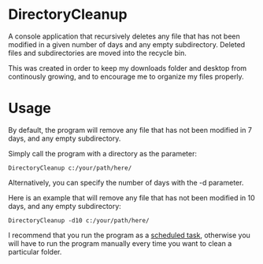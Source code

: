 # DirectoryCleanup
A console application that recursively deletes any file that has not been modified in a given number of days and any empty subdirectory. Deleted files and subdirectories are moved into the recycle bin.

This was created in order to keep my downloads folder and desktop from continously growing, and to encourage me to organize my files properly.

# Usage
By default, the program will remove any file that has not been modified in 7 days, and any empty subdirectory.

Simply call the program with a directory as the parameter:

`DirectoryCleanup c:/your/path/here/`

Alternatively, you can specify the number of days with the -d parameter.

Here is an example that will remove any file that has not been modified in 10 days, and any empty subdirectory:

`DirectoryCleanup -d10 c:/your/path/here/`

I recommend that you run the program as a [scheduled task](https://technet.microsoft.com/en-us/library/cc748993(v=ws.11).aspx), otherwise you will have to run the program manually every time you want to clean a particular folder.

